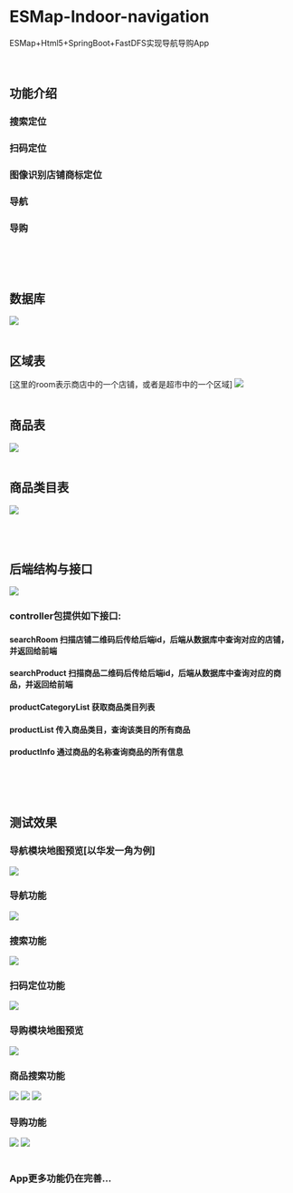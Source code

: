 # ESMap-Indoor-navigation
ESMap+Html5+SpringBoot+FastDFS实现导航导购App<br>
<br><br>
## 功能介绍
### 搜索定位
### 扫码定位
### 图像识别店铺商标定位
### 导航
### 导购
<br><br><br>
## 数据库
![](https://github.com/ShimmerPig/ESMap-Indoor-navigation/blob/master/image/db.png)
<br><br>
## 区域表 <br>
[这里的room表示商店中的一个店铺，或者是超市中的一个区域]
![](https://github.com/ShimmerPig/ESMap-Indoor-navigation/blob/master/image/db3.png)
<br><br>
## 商品表
![](https://github.com/ShimmerPig/ESMap-Indoor-navigation/blob/master/image/db2.png)
<br><br>
## 商品类目表
![](https://github.com/ShimmerPig/ESMap-Indoor-navigation/blob/master/image/db1.png)
<br><br><br><br>
## 后端结构与接口
![](https://github.com/ShimmerPig/ESMap-Indoor-navigation/blob/master/image/11.png)
### controller包提供如下接口:
#### searchRoom 扫描店铺二维码后传给后端id，后端从数据库中查询对应的店铺，并返回给前端
#### searchProduct 扫描商品二维码后传给后端id，后端从数据库中查询对应的商品，并返回给前端
#### productCategoryList 获取商品类目列表
#### productList 传入商品类目，查询该类目的所有商品
#### productInfo 通过商品的名称查询商品的所有信息 
<br><br><br>
## 测试效果
### 导航模块地图预览[以华发一角为例]
![](https://github.com/ShimmerPig/ESMap-Indoor-navigation/blob/master/image/1.jpg)
### 导航功能
![](https://github.com/ShimmerPig/ESMap-Indoor-navigation/blob/master/image/2.jpg)
### 搜索功能
![](https://github.com/ShimmerPig/ESMap-Indoor-navigation/blob/master/image/3.jpg)
### 扫码定位功能
![](https://github.com/ShimmerPig/ESMap-Indoor-navigation/blob/master/image/4.jpg)
<br>
### 导购模块地图预览
![](https://github.com/ShimmerPig/ESMap-Indoor-navigation/blob/master/image/5.jpg)
### 商品搜索功能
![](https://github.com/ShimmerPig/ESMap-Indoor-navigation/blob/master/image/6.jpg)
![](https://github.com/ShimmerPig/ESMap-Indoor-navigation/blob/master/image/7.jpg)
![](https://github.com/ShimmerPig/ESMap-Indoor-navigation/blob/master/image/8.jpg)
### 导购功能
![](https://github.com/ShimmerPig/ESMap-Indoor-navigation/blob/master/image/9.jpg)
![](https://github.com/ShimmerPig/ESMap-Indoor-navigation/blob/master/image/10.jpg)
<br><br>
### App更多功能仍在完善...


<br><br><br>

